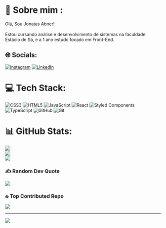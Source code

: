 # 💫 Sobre mim :
Olá, Sou Jonatas Abner!<br><br>Estou cursando análise e desenvolvimento de sistemas na faculdade Estácio de Sá, e a 1 ano estudo focado em Front-End.<br>


## 🌐 Socials:
[![Instagram](https://img.shields.io/badge/Instagram-%23E4405F.svg?logo=Instagram&logoColor=white)](https://instagram.com/https://www.instagram.com/jonatasasb/) [![LinkedIn](https://img.shields.io/badge/LinkedIn-%230077B5.svg?logo=linkedin&logoColor=white)](https://linkedin.com/in/https://www.linkedin.com/in/jonatasasb) 

# 💻 Tech Stack:
![CSS3](https://img.shields.io/badge/css3-%231572B6.svg?style=plastic&logo=css3&logoColor=white) ![HTML5](https://img.shields.io/badge/html5-%23E34F26.svg?style=plastic&logo=html5&logoColor=white) ![JavaScript](https://img.shields.io/badge/javascript-%23323330.svg?style=plastic&logo=javascript&logoColor=%23F7DF1E) ![React](https://img.shields.io/badge/react-%2320232a.svg?style=plastic&logo=react&logoColor=%2361DAFB) ![Styled Components](https://img.shields.io/badge/styled--components-DB7093?style=plastic&logo=styled-components&logoColor=white) ![TypeScript](https://img.shields.io/badge/typescript-%23007ACC.svg?style=plastic&logo=typescript&logoColor=white) ![GitHub](https://img.shields.io/badge/github-%23121011.svg?style=plastic&logo=github&logoColor=white) ![Git](https://img.shields.io/badge/git-%23F05033.svg?style=plastic&logo=git&logoColor=white)
# 📊 GitHub Stats:
![](https://github-readme-stats.vercel.app/api?username=jonatasASB&theme=dark&hide_border=true&include_all_commits=true&count_private=true)<br/>
![](https://github-readme-streak-stats.herokuapp.com/?user=jonatasASB&theme=dark&hide_border=true)<br/>
![](https://github-readme-stats.vercel.app/api/top-langs/?username=jonatasASB&theme=dark&hide_border=true&include_all_commits=true&count_private=true&layout=compact)

### ✍️ Random Dev Quote
![](https://quotes-github-readme.vercel.app/api?type=horizontal&theme=tokyonight)

### 🔝 Top Contributed Repo
![](https://github-contributor-stats.vercel.app/api?username=jonatasASB&limit=5&theme=tokyonight&combine_all_yearly_contributions=true)

---
[![](https://visitcount.itsvg.in/api?id=jonatasASB&icon=0&color=12)](https://visitcount.itsvg.in)

<!-- Proudly created with GPRM ( https://gprm.itsvg.in ) -->

<!--
**JonatasASB/JonatasASB** is a ✨ _special_ ✨ repository because its `README.md` (this file) appears on your GitHub profile.

Here are some ideas to get you started:

- 🔭 I’m currently working on ...
- 🌱 I’m currently learning ...
- 👯 I’m looking to collaborate on ...
- 🤔 I’m looking for help with ...
- 💬 Ask me about ...
- 📫 How to reach me: ...
- 😄 Pronouns: ...
- ⚡ Fun fact: ...
-->
